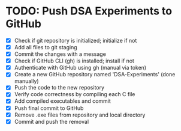 # TODO: Push DSA Experiments to GitHub

- [x] Check if git repository is initialized; initialize if not
- [x] Add all files to git staging
- [x] Commit the changes with a message
- [x] Check if GitHub CLI (gh) is installed; install if not
- [x] Authenticate with GitHub using gh (manual via token)
- [x] Create a new GitHub repository named 'DSA-Experiments' (done manually)
- [x] Push the code to the new repository
- [x] Verify code correctness by compiling each C file
- [x] Add compiled executables and commit
- [x] Push final commit to GitHub
- [x] Remove .exe files from repository and local directory
- [x] Commit and push the removal
